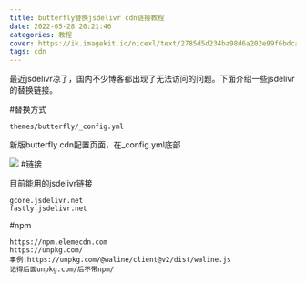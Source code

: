 ```yaml
---
title: butterfly替换jsdelivr cdn链接教程
date: 2022-05-28 20:21:46
categories: 教程
cover: https://ik.imagekit.io/nicexl/text/2785d5d234ba98d6a202e99f6bdcac7a_prpvld10x.jpeg
tags: cdn
---
```

最近jsdelivr凉了，国内不少博客都出现了无法访问的问题。下面介绍一些jsdelivr的替换链接。

#替换方式

```mermaid
themes/butterfly/_config.yml
```
新版butterfly cdn配置页面，在_config.yml底部

![]("https://p.zhheo.com/9oOR5i25990581652933939374.png!blogimg")
#链接

目前能用的jsdelivr链接

```mermaid
gcore.jsdelivr.net
fastly.jsdelivr.net
```

#npm

```npm
https://npm.elemecdn.com
https://unpkg.com/
事例:https://unpkg.com/@waline/client@v2/dist/waline.js
记得后面unpkg.com/后不带npm/
```
